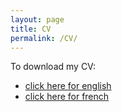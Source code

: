 ```yaml
---
layout: page
title: CV
permalink: /CV/
---
```


To download my CV:
- [click here for english](https://bozenne.github.io/doc/CV/CV-EN-briceOzenne.pdf)
- [click here for french](https://bozenne.github.io/doc/CV/CV-FR-briceOzenne.pdf)
